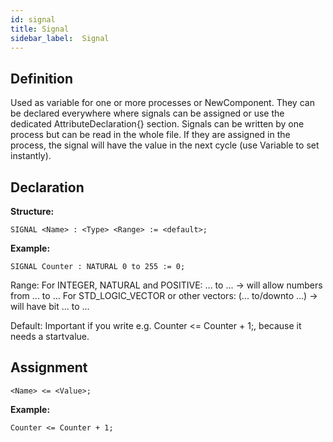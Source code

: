 ```yaml
---
id: signal
title: Signal
sidebar_label:  Signal
---
```


## Definition

Used as variable for one or more processes or NewComponent.
They can be declared everywhere where signals can be assigned or use the dedicated AttributeDeclaration{} section.
Signals can be written by one process but can be read in the whole file. If they are assigned in the process, the signal
will have the value in the next cycle (use Variable to set instantly).

## Declaration

**Structure:**
```vhdp
SIGNAL <Name> : <Type> <Range> := <default>;
```
**Example:**
```vhdp
SIGNAL Counter : NATURAL 0 to 255 := 0;
```

Range: For INTEGER, NATURAL and POSITIVE: ... to ... -> will allow numbers from ... to ...
       For STD_LOGIC_VECTOR or other vectors: (... to/downto ...) -> will have bit ... to ...

Default: Important if you write e.g. Counter <= Counter + 1;, because it needs a startvalue.

## Assignment

```vhdp
<Name> <= <Value>;
```
**Example:**
```vhdp
Counter <= Counter + 1;
```